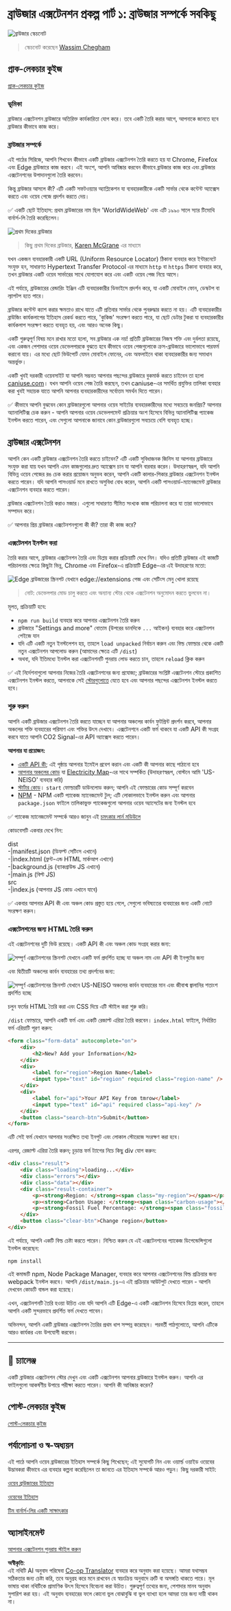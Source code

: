 <!--
CO_OP_TRANSLATOR_METADATA:
{
  "original_hash": "0bb55e0b98600afab801eea115228873",
  "translation_date": "2025-08-25T23:38:23+00:00",
  "source_file": "5-browser-extension/1-about-browsers/README.md",
  "language_code": "bn"
}
-->
# ব্রাউজার এক্সটেনশন প্রকল্প পার্ট ১: ব্রাউজার সম্পর্কে সবকিছু

![ব্রাউজার স্কেচনোট](../../../../translated_images/browser.60317c9be8b7f84adce43e30bff8d47a1ae15793beab762317b2bc6b74337c1a.bn.jpg)
> স্কেচনোট করেছেন [Wassim Chegham](https://dev.to/wassimchegham/ever-wondered-what-happens-when-you-type-in-a-url-in-an-address-bar-in-a-browser-3dob)

## প্রাক-লেকচার কুইজ

[প্রাক-লেকচার কুইজ](https://ashy-river-0debb7803.1.azurestaticapps.net/quiz/23)

### ভূমিকা

ব্রাউজার এক্সটেনশন ব্রাউজারে অতিরিক্ত কার্যকারিতা যোগ করে। তবে একটি তৈরি করার আগে, আপনাকে জানতে হবে ব্রাউজার কীভাবে কাজ করে।

### ব্রাউজার সম্পর্কে

এই পাঠের সিরিজে, আপনি শিখবেন কীভাবে একটি ব্রাউজার এক্সটেনশন তৈরি করতে হয় যা Chrome, Firefox এবং Edge ব্রাউজারে কাজ করবে। এই অংশে, আপনি আবিষ্কার করবেন কীভাবে ব্রাউজার কাজ করে এবং ব্রাউজার এক্সটেনশনের উপাদানগুলো তৈরি করবেন।

কিন্তু ব্রাউজার আসলে কী? এটি একটি সফটওয়্যার অ্যাপ্লিকেশন যা ব্যবহারকারীকে একটি সার্ভার থেকে কন্টেন্ট অ্যাক্সেস করতে এবং ওয়েব পেজে প্রদর্শন করতে দেয়।

✅ একটি ছোট ইতিহাস: প্রথম ব্রাউজারের নাম ছিল 'WorldWideWeb' এবং এটি ১৯৯০ সালে স্যার টিমোথি বার্নার্স-লি তৈরি করেছিলেন।

![প্রথম দিকের ব্রাউজার](../../../../translated_images/earlybrowsers.d984b711cdf3a42ddac919d46c4b5ca7232f68ccfbd81395e04e5a64c0015277.bn.jpg)
> কিছু প্রথম দিকের ব্রাউজার, [Karen McGrane](https://www.slideshare.net/KMcGrane/week-4-ixd-history-personal-computing) এর মাধ্যমে

যখন একজন ব্যবহারকারী একটি URL (Uniform Resource Locator) ঠিকানা ব্যবহার করে ইন্টারনেটে সংযুক্ত হন, সাধারণত Hypertext Transfer Protocol এর মাধ্যমে `http` বা `https` ঠিকানা ব্যবহার করে, তখন ব্রাউজার একটি ওয়েব সার্ভারের সাথে যোগাযোগ করে এবং একটি ওয়েব পেজ নিয়ে আসে।

এই পর্যায়ে, ব্রাউজারের রেন্ডারিং ইঞ্জিন এটি ব্যবহারকারীর ডিভাইসে প্রদর্শন করে, যা একটি মোবাইল ফোন, ডেস্কটপ বা ল্যাপটপ হতে পারে।

ব্রাউজার কন্টেন্ট ক্যাশ করার ক্ষমতাও রাখে যাতে এটি প্রতিবার সার্ভার থেকে পুনরুদ্ধার করতে না হয়। এটি ব্যবহারকারীর ব্রাউজিং কার্যকলাপের ইতিহাস রেকর্ড করতে পারে, 'কুকিজ' সংরক্ষণ করতে পারে, যা ছোট ডেটার টুকরা যা ব্যবহারকারীর কার্যকলাপ সংরক্ষণ করতে ব্যবহৃত হয়, এবং আরও অনেক কিছু।

একটি গুরুত্বপূর্ণ বিষয় মনে রাখার মতো হলো, সব ব্রাউজার এক নয়! প্রতিটি ব্রাউজারের নিজস্ব শক্তি এবং দুর্বলতা রয়েছে, এবং একজন পেশাদার ওয়েব ডেভেলপারকে বুঝতে হবে কীভাবে ওয়েব পেজগুলোকে ক্রস-ব্রাউজারে ভালোভাবে পারফর্ম করানো যায়। এর মধ্যে ছোট ভিউপোর্ট যেমন মোবাইল ফোনের, এবং অফলাইনে থাকা ব্যবহারকারীর জন্য সমাধান অন্তর্ভুক্ত।

একটি খুবই দরকারী ওয়েবসাইট যা আপনি সম্ভবত আপনার পছন্দের ব্রাউজারে বুকমার্ক করতে চাইবেন তা হলো [caniuse.com](https://www.caniuse.com)। যখন আপনি ওয়েব পেজ তৈরি করছেন, তখন caniuse-এর সমর্থিত প্রযুক্তির তালিকা ব্যবহার করা খুবই সহায়ক যাতে আপনি আপনার ব্যবহারকারীদের সর্বোত্তম সমর্থন দিতে পারেন।

✅ কীভাবে আপনি বুঝবেন কোন ব্রাউজারগুলো আপনার ওয়েব সাইটের ব্যবহারকারীদের মধ্যে সবচেয়ে জনপ্রিয়? আপনার অ্যানালিটিক্স চেক করুন - আপনি আপনার ওয়েব ডেভেলপমেন্ট প্রক্রিয়ার অংশ হিসেবে বিভিন্ন অ্যানালিটিক্স প্যাকেজ ইনস্টল করতে পারেন, এবং সেগুলো আপনাকে জানাবে কোন ব্রাউজারগুলো সবচেয়ে বেশি ব্যবহৃত হচ্ছে।

## ব্রাউজার এক্সটেনশন

আপনি কেন একটি ব্রাউজার এক্সটেনশন তৈরি করতে চাইবেন? এটি একটি সুবিধাজনক জিনিস যা আপনার ব্রাউজারে সংযুক্ত করা যায় যখন আপনি এমন কাজগুলোর দ্রুত অ্যাক্সেস চান যা আপনি বারবার করেন। উদাহরণস্বরূপ, যদি আপনি বিভিন্ন ওয়েব পেজের রঙ চেক করার প্রয়োজন অনুভব করেন, আপনি একটি কালার-পিকার ব্রাউজার এক্সটেনশন ইনস্টল করতে পারেন। যদি আপনি পাসওয়ার্ড মনে রাখতে অসুবিধা বোধ করেন, আপনি একটি পাসওয়ার্ড-ম্যানেজমেন্ট ব্রাউজার এক্সটেনশন ব্যবহার করতে পারেন।

ব্রাউজার এক্সটেনশন তৈরি করাও মজার। এগুলো সাধারণত সীমিত সংখ্যক কাজ পরিচালনা করে যা তারা ভালোভাবে সম্পাদন করে।

✅ আপনার প্রিয় ব্রাউজার এক্সটেনশনগুলো কী কী? তারা কী কাজ করে?

### এক্সটেনশন ইনস্টল করা

তৈরি করার আগে, ব্রাউজার এক্সটেনশন তৈরি এবং ডিপ্লয় করার প্রক্রিয়াটি দেখে নিন। যদিও প্রতিটি ব্রাউজার এই কাজটি পরিচালনার ক্ষেত্রে কিছুটা ভিন্ন, Chrome এবং Firefox-এ প্রক্রিয়াটি Edge-এর এই উদাহরণের মতো:

![Edge ব্রাউজারের স্ক্রিনশট যেখানে edge://extensions পেজ এবং সেটিংস মেনু খোলা রয়েছে](../../../../translated_images/install-on-edge.d68781acaf0b3d3dada8b7507cde7a64bf74b7040d9818baaa9070668e819f90.bn.png)

> নোট: ডেভেলপার মোড চালু করতে এবং অন্যান্য স্টোর থেকে এক্সটেনশন অনুমোদন করতে ভুলবেন না।

মূলত, প্রক্রিয়াটি হবে:

- `npm run build` ব্যবহার করে আপনার এক্সটেনশন তৈরি করুন  
- ব্রাউজারে "Settings and more" বোতাম (উপরের ডানদিকে `...` আইকন) ব্যবহার করে এক্সটেনশন পেইজে যান  
- যদি এটি একটি নতুন ইনস্টলেশন হয়, তাহলে `load unpacked` নির্বাচন করুন এবং বিল্ড ফোল্ডার থেকে একটি নতুন এক্সটেনশন আপলোড করুন (আমাদের ক্ষেত্রে এটি `/dist`)  
- অথবা, যদি ইতিমধ্যে ইনস্টল করা এক্সটেনশনটি পুনরায় লোড করতে চান, তাহলে `reload` ক্লিক করুন  

✅ এই নির্দেশনাগুলো আপনার নিজের তৈরি এক্সটেনশনের জন্য প্রযোজ্য; ব্রাউজারের সংশ্লিষ্ট এক্সটেনশন স্টোরে প্রকাশিত এক্সটেনশন ইনস্টল করতে, আপনাকে সেই [স্টোরগুলোতে](https://microsoftedge.microsoft.com/addons/Microsoft-Edge-Extensions-Home) যেতে হবে এবং আপনার পছন্দের এক্সটেনশন ইনস্টল করতে হবে।

### শুরু করুন

আপনি একটি ব্রাউজার এক্সটেনশন তৈরি করতে যাচ্ছেন যা আপনার অঞ্চলের কার্বন ফুটপ্রিন্ট প্রদর্শন করবে, আপনার অঞ্চলের শক্তি ব্যবহারের পরিমাণ এবং শক্তির উৎস দেখাবে। এক্সটেনশনে একটি ফর্ম থাকবে যা একটি API কী সংগ্রহ করবে যাতে আপনি CO2 Signal-এর API অ্যাক্সেস করতে পারেন।

**আপনার যা প্রয়োজন:**

- [একটি API কী](https://www.co2signal.com/); এই পৃষ্ঠায় আপনার ইমেইল প্রবেশ করান এবং একটি কী আপনার কাছে পাঠানো হবে  
- [আপনার অঞ্চলের কোড](http://api.electricitymap.org/v3/zones) যা [Electricity Map](https://www.electricitymap.org/map)-এর সাথে সম্পর্কিত (উদাহরণস্বরূপ, বোস্টনে আমি 'US-NEISO' ব্যবহার করি)  
- [স্টার্টার কোড](../../../../5-browser-extension/start)। `start` ফোল্ডারটি ডাউনলোড করুন; আপনি এই ফোল্ডারের কোড সম্পূর্ণ করবেন  
- [NPM](https://www.npmjs.com) - NPM একটি প্যাকেজ ম্যানেজমেন্ট টুল; এটি লোকালভাবে ইনস্টল করুন এবং আপনার `package.json` ফাইলে তালিকাভুক্ত প্যাকেজগুলো আপনার ওয়েব অ্যাসেটের জন্য ইনস্টল হবে  

✅ প্যাকেজ ম্যানেজমেন্ট সম্পর্কে আরও জানুন এই [চমৎকার লার্ন মডিউলে](https://docs.microsoft.com/learn/modules/create-nodejs-project-dependencies/?WT.mc_id=academic-77807-sagibbon)

কোডবেসটি একবার দেখে নিন:

dist  
    -|manifest.json (ডিফল্ট সেটিংস এখানে)  
    -|index.html (ফ্রন্ট-এন্ড HTML মার্কআপ এখানে)  
    -|background.js (ব্যাকগ্রাউন্ড JS এখানে)  
    -|main.js (বিল্ট JS)  
src  
    -|index.js (আপনার JS কোড এখানে যাবে)  

✅ একবার আপনার API কী এবং অঞ্চল কোড প্রস্তুত হয়ে গেলে, সেগুলো ভবিষ্যতের ব্যবহারের জন্য একটি নোটে সংরক্ষণ করুন।

### এক্সটেনশনের জন্য HTML তৈরি করুন

এই এক্সটেনশনের দুটি ভিউ রয়েছে। একটি API কী এবং অঞ্চল কোড সংগ্রহ করার জন্য:

![সম্পূর্ণ এক্সটেনশনের স্ক্রিনশট যেখানে একটি ফর্ম প্রদর্শিত হচ্ছে যা অঞ্চল নাম এবং API কী ইনপুটের জন্য](../../../../translated_images/1.b6da8c1394b07491afeb6b2a8e5aca73ebd3cf478e27bcc9aeabb187e722648e.bn.png)

এবং দ্বিতীয়টি অঞ্চলের কার্বন ব্যবহারের তথ্য প্রদর্শনের জন্য:

![সম্পূর্ণ এক্সটেনশনের স্ক্রিনশট যেখানে US-NEISO অঞ্চলের কার্বন ব্যবহারের মান এবং জীবাশ্ম জ্বালানির শতাংশ প্রদর্শিত হচ্ছে](../../../../translated_images/2.1dae52ff0804224692cd648afbf2342955d7afe3b0101b617268130dfb427f55.bn.png)

চলুন ফর্মের HTML তৈরি করা এবং CSS দিয়ে এটি স্টাইল করা শুরু করি।

`/dist` ফোল্ডারে, আপনি একটি ফর্ম এবং একটি রেজাল্ট এরিয়া তৈরি করবেন। `index.html` ফাইলে, নির্ধারিত ফর্ম এরিয়াটি পূরণ করুন:

```HTML
<form class="form-data" autocomplete="on">
	<div>
		<h2>New? Add your Information</h2>
	</div>
	<div>
		<label for="region">Region Name</label>
		<input type="text" id="region" required class="region-name" />
	</div>
	<div>
		<label for="api">Your API Key from tmrow</label>
		<input type="text" id="api" required class="api-key" />
	</div>
	<button class="search-btn">Submit</button>
</form>	
```  
এটি সেই ফর্ম যেখানে আপনার সংরক্ষিত তথ্য ইনপুট এবং লোকাল স্টোরেজে সংরক্ষণ করা হবে।

এরপর, রেজাল্ট এরিয়া তৈরি করুন; চূড়ান্ত ফর্ম ট্যাগের নিচে কিছু div যোগ করুন:

```HTML
<div class="result">
	<div class="loading">loading...</div>
	<div class="errors"></div>
	<div class="data"></div>
	<div class="result-container">
		<p><strong>Region: </strong><span class="my-region"></span></p>
		<p><strong>Carbon Usage: </strong><span class="carbon-usage"></span></p>
		<p><strong>Fossil Fuel Percentage: </strong><span class="fossil-fuel"></span></p>
	</div>
	<button class="clear-btn">Change region</button>
</div>
```  
এই পর্যায়ে, আপনি একটি বিল্ড চেষ্টা করতে পারেন। নিশ্চিত করুন যে এই এক্সটেনশনের প্যাকেজ ডিপেন্ডেন্সিগুলো ইনস্টল করেছেন:

```
npm install
```  

এই কমান্ডটি npm, Node Package Manager, ব্যবহার করে আপনার এক্সটেনশনের বিল্ড প্রক্রিয়ার জন্য webpack ইনস্টল করবে। আপনি `/dist/main.js`-এ এই প্রক্রিয়ার আউটপুট দেখতে পারেন - আপনি দেখবেন কোডটি বান্ডল করা হয়েছে।

এখন, এক্সটেনশনটি তৈরি হওয়া উচিত এবং যদি আপনি এটি Edge-এ একটি এক্সটেনশন হিসেবে ডিপ্লয় করেন, তাহলে আপনি একটি সুন্দরভাবে প্রদর্শিত ফর্ম দেখতে পাবেন।

অভিনন্দন, আপনি একটি ব্রাউজার এক্সটেনশন তৈরির প্রথম ধাপ সম্পন্ন করেছেন। পরবর্তী পাঠগুলোতে, আপনি এটিকে আরও কার্যকর এবং উপযোগী করবেন।

---

## 🚀 চ্যালেঞ্জ

একটি ব্রাউজার এক্সটেনশন স্টোর দেখুন এবং একটি এক্সটেনশন আপনার ব্রাউজারে ইনস্টল করুন। আপনি এর ফাইলগুলো আকর্ষণীয় উপায়ে পরীক্ষা করতে পারেন। আপনি কী আবিষ্কার করেন?

## পোস্ট-লেকচার কুইজ

[পোস্ট-লেকচার কুইজ](https://ashy-river-0debb7803.1.azurestaticapps.net/quiz/24)

## পর্যালোচনা ও স্ব-অধ্যয়ন

এই পাঠে আপনি ওয়েব ব্রাউজারের ইতিহাস সম্পর্কে কিছু শিখেছেন; এই সুযোগটি নিন এবং ওয়ার্ল্ড ওয়াইড ওয়েবের উদ্ভাবকরা কীভাবে এর ব্যবহার কল্পনা করেছিলেন তা জানতে এর ইতিহাস সম্পর্কে আরও পড়ুন। কিছু দরকারী সাইট:

[ওয়েব ব্রাউজারের ইতিহাস](https://www.mozilla.org/firefox/browsers/browser-history/)

[ওয়েবের ইতিহাস](https://webfoundation.org/about/vision/history-of-the-web/)

[টিম বার্নার্স-লির একটি সাক্ষাৎকার](https://www.theguardian.com/technology/2019/mar/12/tim-berners-lee-on-30-years-of-the-web-if-we-dream-a-little-we-can-get-the-web-we-want)

## অ্যাসাইনমেন্ট

[আপনার এক্সটেনশন পুনরায় স্টাইল করুন](assignment.md)  

**অস্বীকৃতি**:  
এই নথিটি AI অনুবাদ পরিষেবা [Co-op Translator](https://github.com/Azure/co-op-translator) ব্যবহার করে অনুবাদ করা হয়েছে। আমরা যথাসম্ভব সঠিকতার জন্য চেষ্টা করি, তবে অনুগ্রহ করে মনে রাখবেন যে স্বয়ংক্রিয় অনুবাদে ত্রুটি বা অসঙ্গতি থাকতে পারে। মূল ভাষায় থাকা নথিটিকে প্রামাণিক উৎস হিসেবে বিবেচনা করা উচিত। গুরুত্বপূর্ণ তথ্যের জন্য, পেশাদার মানব অনুবাদ সুপারিশ করা হয়। এই অনুবাদ ব্যবহারের ফলে কোনো ভুল বোঝাবুঝি বা ভুল ব্যাখ্যা হলে আমরা তার জন্য দায়ী থাকব না।